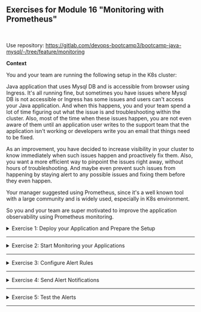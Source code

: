 ## Exercises for Module 16 "Monitoring with Prometheus"
<br />

Use repository: https://gitlab.com/devops-bootcamp3/bootcamp-java-mysql/-/tree/feature/monitoring

**Context**

You and your team are running the following setup in the K8s cluster:

Java application that uses Mysql DB and is accessible from browser using Ingress. It's all running fine, but sometimes you have issues where Mysql DB is not accessible or Ingress has some issues and users can't access your Java application. And when this happens, you and your team spend a lot of time figuring out what the issue is and troubleshooting within the cluster. Also, most of the time when these issues happen, you are not even aware of them until an application user writes to the support team that the application isn't working or developers write you an email that things need to be fixed.

As an improvement, you have decided to increase visibility in your cluster to know immediately when such issues happen and proactively fix them. Also, you want a more efficient way to pinpoint the issues right away, without hours of troubleshooting. And maybe even prevent such issues from happening by staying alert to any possible issues and fixing them before they even happen.

Your manager suggested using Prometheus, since it's a well known tool with a large community and is widely used, especially in K8s environment.

So you and your team are super motivated to improve the application observability using Prometheus monitoring.

<details>
<summary>Exercise 1: Deploy your Application and Prepare the Setup</summary>
<br />

**Tasks:**

- Create a K8s cluster
- Deploy Mysql database for your Java application with 2 replicas (You can use the following helm chart: https://github.com/bitnami/charts/tree/master/bitnami/mysql)
- Deploy Java Maven application with 3 replicas that talks to the Mysql DB
- Deploy Nginx Ingress Controller (You can use the following helm chart: https://github.com/kubernetes/ingress-nginx/tree/master/charts/ingress-nginx)
- Now configure access to your Java application using an Ingress rule

You can use the Ansible playbook from Ansible exercises 7 & 8 with a few adjustments to configure this setup. 

**Solution:**

**Create K8s cluster on LKE for example and set kubeconfig file**\
```sh
chmod 400 ~/Downloads/monitoring-kubeconfig.yaml
export KUBECONFIG=~/Downloads/monitoring-kubeconfig.yaml
```

**Create docker-registry secret**\
```sh
DOCKER_REGISTRY_SERVER=docker.io
DOCKER_USER=your dockerID, same as for `docker login`
DOCKER_EMAIL=your dockerhub email, same as for `docker login`
DOCKER_PASSWORD=your dockerhub pwd, same as for `docker login`

kubectl create secret -n my-app docker-registry my-registry-key \
--docker-server=$DOCKER_REGISTRY_SERVER \
--docker-username=$DOCKER_USER \
--docker-password=$DOCKER_PASSWORD \
--docker-email=$DOCKER_EMAIL
```

**Execute Ansible playbook to deploy java and mysql apps in k8s cluster**\
```sh
ansible-playbook ex1-configure-k8s.yaml
```

**NOTES:**\
If you get an error on creating ingress component related to "nginx-controller-admission" webhook, than manually delete the ValidationWebhook and try again. To delete the ValidationWebhook:
```sh
kubectl get ValidatingWebhookConfiguration # gives you the name
kubectl delete ValidatingWebhookConfiguration {name}
```

</details>

******

<details>
<summary>Exercise 2: Start Monitoring your Applications</summary>
<br />

**Tasks:**

Note: as you've learned, we deploy separate exporter applications for different services to monitor third party applications. But, some cloud native applications may have the metrics scraping configuration inside and not require an addition exporter application. So check whether the chart of that application supports scraping configuration before deploying a separate exporter for it.

- Deploy Prometheus Operator in your cluster (You can use the following helm chart: https://github.com/prometheus-community/helm-charts/tree/main/charts/kube-prometheus-stack)
- Configure metrics scraping for Nginx Controller
- Configure metrics scraping for Mysql
- Configure metrics scraping for Java application (Note: Java application exposes metrics on port 8081, NOT on /metrics endpoint)
- Check in Prometheus UI, that all three application metrics are being collected


**Solution:**

**Deploy promentheus operator**\
```sh
helm repo add prometheus-community https://prometheus-community.github.io/helm-charts
helm repo update

kubectl create namespace monitoring
helm install monitoring-stack prometheus-community/kube-prometheus-stack -n monitoring
```

**Access Prometheus UI and view its targets**\
```sh
kubectl port-forward svc/monitoring-stack-kube-prom-prometheus 9090:9090
```
Open the browser and navigate to http://127.0.0.1:9090/targets

**Clean up and prepare for new installation**\
```sh
helm uninstall mysql-release
helm uninstall ingress-controller -n ingress
```

**NOTE:**
We are using "release: monitoring-stack" label to expose scrape endpoint. This label may change with newer prometheus stack version, so to check which label you need to apply, do the following
- Get name of the prometheus CRD: `kubectl get prometheuses.monitoring.coreos.com`
- Print out the ServiceMonitor selector: `kubectl get prometheuses.monitoring.coreos.com {crd-name} -o yaml | grep serviceMonitorSelector -A 2`

**Build and use the correct java-app image with metrics exposed:**\
```sh
# check out the java app code with prometheus client inside:
git checkout feature/monitoring

# build a new jar
./gradlew clean build

# build a docker image
docker build {docker-hub-id}:{repo-name}:{tag} .
docker push {docker-hub-id}:{repo-name}:{tag}
```
Set the correct image name "{docker-hub-id}:{repo-name}:{tag}" in "kubernetes-manifests/java-app.yaml" file.


To add metrics scraping to nginx, mysql and java apps, execute ansible playbook:
```sh
ansible-playbook ex2-configure-k8s.yaml
```

Access Prometheus UI and see that new targets for mysql, nginx and your java application have been added. Open the browser and navigate to http://127.0.0.1:9090/targets.


</details>

******

<details>
<summary>Exercise 3: Configure Alert Rules</summary>
<br />

**Tasks:**

Now it's time to configure alerts for critical issues that may happen with any of the applications.

- Configure an alert rule for nginx-ingress: More than 5% of HTTP requests have status 4xx
- Configure alert rules for Mysql: All Mysql instances are down & Mysql has too many connections
- Configure alert rule for the Java application: Too many requests
- Configure alert rule for a K8s component: StatefulSet replicas mismatch (Since Mysql is deployed as a StatefulSet, if one of the replicas goes down, we want to be notified)


**Solution:**

**NOTE:**\
We are using "release: monitoring-stack" label to add alert rules. This label may change with newer prometheus stack version, so to check which label you need to apply, do the following
- Get name of the prometheus CRD: `kubectl get prometheuses.monitoring.coreos.com`
- Print out the alert rule selector: `kubectl get prometheuses.monitoring.coreos.com {crd-name} -o yaml | grep ruleSelector -A 2`

Execute following to add prometheus alert rules:
```sh
kubectl apply -f kubernetes-manifests/ex3-nginx-alert-rules.yaml
kubectl apply -f kubernetes-manifests/ex3-mysql-alert-rules.yaml
kubectl apply -f kubernetes-manifests/ex3-java-alert-rules.yaml
kubectl apply -f kubernetes-manifests/ex3-k8s-alert-rules.yaml 
```

</details>

******

<details>
<summary>Exercise 4: Send Alert Notifications</summary>
<br />

**Tasks:**

Great job! You have added observability to your cluster, and you have configured your monitoring with all the important alerts. Now when issues happen in the cluster, you want to automatically notify people who are responsible for fixing the issue or at least observing the issue, so it doesn't break the cluster.

- Configure alert manager to send all issues related to Java or Mysql application to the developer team's Slack channel. (Hint: You can use the following guide to set up a Slack channel for the notifications: https://www.freecodecamp.org/news/what-are-github-actions-and-how-can-you-automate-tests-and-slack-notifications/#part-2-post-new-pull-requests-to-slack)
- Configure alert manager to send all issues related Nginx Ingress Controller or K8s components to K8s administrator's email address.

Note: Of course, in your case, this can be your own email address or your own Slack channel.


**Solution:**

Use the following guide to set up your Slack channel:
https://www.freecodecamp.org/news/what-are-github-actions-and-how-can-you-automate-tests-and-slack-notifications/

Configure your email account as I show in the monitoring module video 10 - Configure Alertmanager with Email Receiver.

Execute following to configure alert manager to send notifications:
```sh
kubectl apply -f kubernetes-manifests/ex4-email-secret.yaml
kubectl apply -f kubernetes-manifests/ex4-slack-secret.yaml
kubectl apply -f kubernetes-manifests/ex4-alert-manager-configuration.yaml
```

</details>

******

<details>
<summary>Exercise 5: Test the Alerts</summary>
<br />

**Tasks:**

Of course, you want to check now that your whole setup works, so try to simulate issues and trigger 1 alert for each notification channel (Slack and E-mail).

For this, you can simply kubectl delete one of the stateful set pods, or Mysql pods or try accessing your java applications on a /path-that-doesnt-exist etc. 


**Solution:**



</details>

******